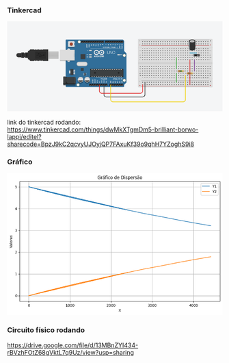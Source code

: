 
### Tinkercad

![Tinkercad](tinkercad.png)

link do tinkercad rodando: https://www.tinkercad.com/things/dwMkXTgmDm5-brilliant-borwo-lappi/editel?sharecode=BpzJ9kC2qcvyUJOyjQP7FAxuKf39o9qhH7YZoghS9i8

### Gráfico

![Gráfico](grafico.png)

### Circuito físico rodando

https://drive.google.com/file/d/13MBnZYI434-rBVzhFOtZ68gVktL7q9Uz/view?usp=sharing
